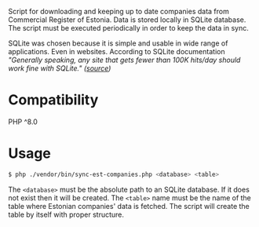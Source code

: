 Script for downloading and keeping up to date companies data from Commercial Register of Estonia.
Data is stored locally in SQLite database. The script must be executed periodically in order to 
keep the data in sync.


SQLite was chosen because it is simple and usable in wide range of applications. Even in websites.
According to SQLite documentation _"Generally speaking, any site that gets fewer than 100K hits/day 
should work fine with SQLite." ([source](https://www.sqlite.org/whentouse.html))_

# Compatibility

PHP ^8.0

# Usage


```bash
$ php ./vendor/bin/sync-est-companies.php <database> <table>
```

The `<database>` must be the absolute path to an SQLite database. If it does not exist then it will be created.
The `<table>` name must be the name of the table where Estonian companies' data is fetched. The script
will create the table by itself with proper structure.


